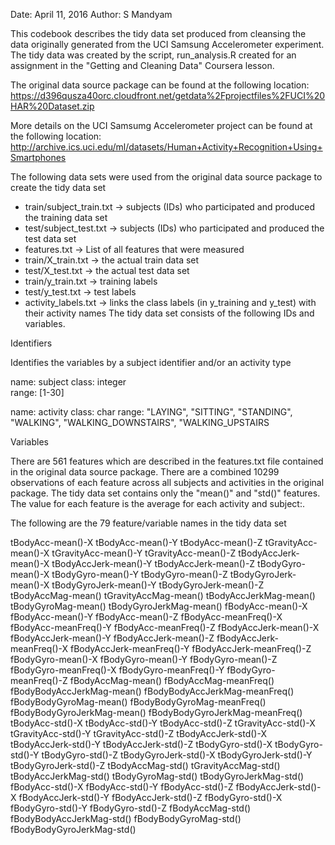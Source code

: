 Date: April 11, 2016
Author: S Mandyam

This codebook describes the tidy data set produced from cleansing the data originally generated from the UCI Samsung Accelerometer experiment. The tidy data was created by the script, run_analysis.R  created for an assignment in the "Getting and Cleaning Data" Coursera lesson.

The original data source package can be found at the following location: https://d396qusza40orc.cloudfront.net/getdata%2Fprojectfiles%2FUCI%20HAR%20Dataset.zip

More details on the UCI Samsumg Accelerometer project can be found at the following location: http://archive.ics.uci.edu/ml/datasets/Human+Activity+Recognition+Using+Smartphones

The following data sets were used from the original data source package to create the tidy data set

- train/subject_train.txt -> subjects (IDs) who participated and produced the training data set
- test/subject_test.txt -> subjects (IDs) who participated and produced the test data set
- features.txt -> List of all features that were measured
- train/X_train.txt -> the actual train data set
- test/X_test.txt -> the actual test data set
- train/y_train.txt -> training labels
- test/y_test.txt -> test labels
- activity_labels.txt -> links the class labels (in y_training and y_test) with their activity names
The tidy data set consists of the following IDs and variables.

Identifiers 

Identifies the variables by a subject identifier and/or an activity type

name: subject 
class: integer	
range: [1-30]

name: activity 
class: char	
range: "LAYING",  "SITTING",  "STANDING", "WALKING", "WALKING_DOWNSTAIRS", "WALKING_UPSTAIRS

Variables

There are 561 features which are described in the features.txt file contained in the original data source package. There are a combined 10299 observations of each feature across all subjects and activities in the original package. The tidy data set contains only the "mean()" and "std()" features. The value for each feature is the average for each activity and subject:. 

The following are the 79 feature/variable names in the tidy data set

tBodyAcc-mean()-X
tBodyAcc-mean()-Y
tBodyAcc-mean()-Z
tGravityAcc-mean()-X
tGravityAcc-mean()-Y
tGravityAcc-mean()-Z
tBodyAccJerk-mean()-X
tBodyAccJerk-mean()-Y
tBodyAccJerk-mean()-Z
tBodyGyro-mean()-X
tBodyGyro-mean()-Y
tBodyGyro-mean()-Z
tBodyGyroJerk-mean()-X
tBodyGyroJerk-mean()-Y
tBodyGyroJerk-mean()-Z
tBodyAccMag-mean()
tGravityAccMag-mean()
tBodyAccJerkMag-mean()
tBodyGyroMag-mean()
tBodyGyroJerkMag-mean()
fBodyAcc-mean()-X
fBodyAcc-mean()-Y
fBodyAcc-mean()-Z
fBodyAcc-meanFreq()-X
fBodyAcc-meanFreq()-Y
fBodyAcc-meanFreq()-Z
fBodyAccJerk-mean()-X
fBodyAccJerk-mean()-Y
fBodyAccJerk-mean()-Z
fBodyAccJerk-meanFreq()-X
fBodyAccJerk-meanFreq()-Y
fBodyAccJerk-meanFreq()-Z
fBodyGyro-mean()-X
fBodyGyro-mean()-Y
fBodyGyro-mean()-Z
fBodyGyro-meanFreq()-X
fBodyGyro-meanFreq()-Y
fBodyGyro-meanFreq()-Z
fBodyAccMag-mean()
fBodyAccMag-meanFreq()
fBodyBodyAccJerkMag-mean()
fBodyBodyAccJerkMag-meanFreq()
fBodyBodyGyroMag-mean()
fBodyBodyGyroMag-meanFreq()
fBodyBodyGyroJerkMag-mean()
fBodyBodyGyroJerkMag-meanFreq()
tBodyAcc-std()-X
tBodyAcc-std()-Y
tBodyAcc-std()-Z
tGravityAcc-std()-X
tGravityAcc-std()-Y
tGravityAcc-std()-Z
tBodyAccJerk-std()-X
tBodyAccJerk-std()-Y
tBodyAccJerk-std()-Z
tBodyGyro-std()-X
tBodyGyro-std()-Y
tBodyGyro-std()-Z
tBodyGyroJerk-std()-X
tBodyGyroJerk-std()-Y
tBodyGyroJerk-std()-Z
tBodyAccMag-std()
tGravityAccMag-std()
tBodyAccJerkMag-std()
tBodyGyroMag-std()
tBodyGyroJerkMag-std()
fBodyAcc-std()-X
fBodyAcc-std()-Y
fBodyAcc-std()-Z
fBodyAccJerk-std()-X
fBodyAccJerk-std()-Y
fBodyAccJerk-std()-Z
fBodyGyro-std()-X
fBodyGyro-std()-Y
fBodyGyro-std()-Z
fBodyAccMag-std()
fBodyBodyAccJerkMag-std()
fBodyBodyGyroMag-std()
fBodyBodyGyroJerkMag-std()

